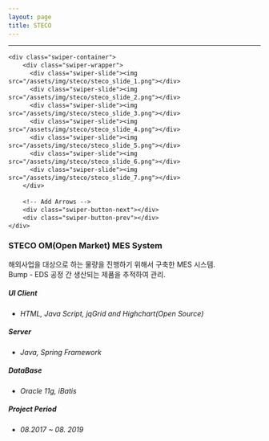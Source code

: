 ```yaml
---
layout: page
title: STECO
---
```


<hr>
<div class="work_outer">
	<!--
	<div class="title_outer">
		<h1 class="page-title work_title">Sample Name</h1>
	</div>
	-->

	<div class="swiper-container">
		<div class="swiper-wrapper">
		  <div class="swiper-slide"><img src="/assets/img/steco/steco_slide_1.png"></div>
		  <div class="swiper-slide"><img src="/assets/img/steco/steco_slide_2.png"></div>
		  <div class="swiper-slide"><img src="/assets/img/steco/steco_slide_3.png"></div>
		  <div class="swiper-slide"><img src="/assets/img/steco/steco_slide_4.png"></div>
		  <div class="swiper-slide"><img src="/assets/img/steco/steco_slide_5.png"></div>
		  <div class="swiper-slide"><img src="/assets/img/steco/steco_slide_6.png"></div>
		  <div class="swiper-slide"><img src="/assets/img/steco/steco_slide_7.png"></div>
		</div>
		
		<!-- Add Arrows -->
		<div class="swiper-button-next"></div>
		<div class="swiper-button-prev"></div>
	</div>
</div>		

<!-- Swiper JS -->
<script src="/assets/scripts/swiper.min.js"></script>

<!-- Initialize Swiper -->
<script>
	var swiper = new Swiper('.swiper-container', {
    navigation: {
		nextEl: '.swiper-button-next',
        prevEl: '.swiper-button-prev',
		},
    });
</script>


### STECO OM(Open Market) MES System  
해외사업을 대상으로 하는 물량을 진행하기 위해서 구축한 MES 시스템.   
Bump - EDS 공정 간 생산되는 제품을 추적하여 관리.  
  
  
  
  
##### UI Client
- <i>HTML, Java Script, jqGrid and Highchart(Open Source)</i>

##### Server
- <i>Java, Spring Framework</i>

##### DataBase
- <i>Oracle 11g, iBatis</i>

##### Project Period
- <i>08.2017 ~ 08. 2019</i>

    
    
  
	




